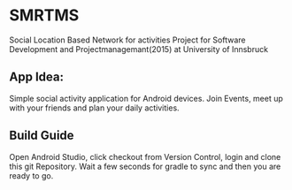 # SMRTMS
Social Location Based Network for activities 
Project for Software Development and Projectmanagemant(2015) at University of Innsbruck


App Idea:
------------
Simple social activity application for Android devices. Join Events, meet up with your friends and plan your daily activities.


Build Guide
-------------

Open Android Studio, click checkout from Version Control, login and clone this git Repository. Wait a few seconds for gradle to sync and then you are ready to go.



